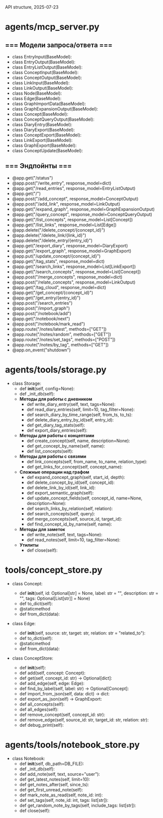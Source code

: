 API structure, 2025-07-23

# agents/mcp_server.py

## === Модели запроса/ответа ===

- class EntryInput(BaseModel):
- class EntryOutput(BaseModel):
- class EntryListOutput(BaseModel):
- class ConceptInput(BaseModel):
- class ConceptOutput(BaseModel):
- class LinkInput(BaseModel):
- class LinkOutput(BaseModel):
- class Node(BaseModel):
- class Edge(BaseModel):
- class GraphImportData(BaseModel):
- class GraphExpansionOutput(BaseModel):
- class Concept(BaseModel):
- class ConceptQueryOutput(BaseModel):
- class DiaryEntry(BaseModel):
- class DiaryExport(BaseModel):
- class ConceptExport(BaseModel):
- class LinkExport(BaseModel):
- class GraphExport(BaseModel):
- class ConceptUpdate(BaseModel):

## === Эндпойнты ===

- @app.get("/status")
- @app.post("/write_entry", response_model=dict)
- @app.get("/read_entries", response_model=EntryListOutput)
- @app.get("/")
- @app.post("/add_concept", response_model=ConceptOutput)
- @app.post("/add_link", response_model=LinkOutput)
- @app.get("/expand_graph", response_model=GraphExpansionOutput)
- @app.get("/query_concept", response_model=ConceptQueryOutput)
- @app.get("/list_concepts", response_model=List[Concept])
- @app.get("/list_links", response_model=List[Edge])
- @app.delete("/delete_concept/{concept_id}")
- @app.delete("/delete_link/{link_id}")
- @app.delete("/delete_entry/{entry_id}")
- @app.get("/export_diary", response_model=DiaryExport)
- @app.get("/export_graph", response_model=GraphExport)
- @app.put("/update_concept/{concept_id}")
- @app.get("/tag_stats", response_model=dict)
- @app.get("/search_links", response_model=List[LinkExport])
- @app.get("/search_concepts", response_model=List[Concept])
- @app.post("/merge_concepts", response_model=dict)
- @app.post("/relate_concepts", response_model=LinkOutput)
- @app.get("/tag_cloud", response_model=dict)
- @app.get("/get_concept/{concept_id}")
- @app.get("/get_entry/{entry_id}")
- @app.post("/search_entries")
- @app.post("/import_graph")
- @app.post("/notebook/add")
- @app.get("/notebook/next")
- @app.post("/notebook/mark_read")
- @app.route("/notes/latest", methods=["GET"])
- @app.route("/notes/random", methods=["GET"])
- @app.route("/notes/set_tags", methods=["POST"])
- @app.route("/notes/by_tag", methods=["GET"])
- @app.on_event("shutdown")

# agents/tools/storage.py

- class Storage:
  - def __init__(self, config=None):
  - def _init_db(self):
  - **Методы для работы с дневником**
    - def write_diary_entry(self, text, tags=None):
    - def read_diary_entries(self, limit=10, tag_filter=None):
    - def search_diary_by_time_range(self, from_ts, to_ts):
    - def delete_diary_entry_by_id(self, entry_id):
    - def get_diary_tag_stats(self):
    - def export_diary_entries(self):
  - **Методы для работы с концептами**
    - def create_concept(self, name, description=None):
    - def get_concept_by_name(self, name):
    - def list_concepts(self):
  - **Методы для работы с связями**
    - def link_concepts(self, from_name, to_name, relation_type):
    - def get_links_for_concept(self, concept_name):
  - **Сложные операции над графом**
    - def expand_concept_graph(self, start_id, depth):
    - def delete_concept_by_id(self, concept_id):
    - def delete_link_by_id(self, link_id):
    - def export_semantic_graph(self):
    - def update_concept_fields(self, concept_id, name=None, description=None):
    - def search_links_by_relation(self, relation):
    - def search_concepts(self, query):
    - def merge_concepts(self, source_id, target_id):
    - def find_concept_id_by_name(self, name):
  - **Методы для заметок**
    - def write_note(self, text, tags=None):
    - def read_notes(self, limit=10, tag_filter=None):
  - **Утилиты**
    - def close(self):

# tools/concept_store.py

- class Concept:
  - def __init__(self, id: Optional[str] = None, label: str = "", description: str = "", tags: Optional[List[str]] = None)
  - def to_dict(self):
  - @staticmethod
  - def from_dict(data):

- class Edge:
  - def __init__(self, source: str, target: str, relation: str = "related_to"):
  - def to_dict(self):
  - @staticmethod
  - def from_dict(data):

- class ConceptStore:
  - def __init__(self):
  - def add(self, concept: Concept):
  - def get(self, concept_id: str) -> Optional[dict]:
  - def add_edge(self, edge: Edge):
  - def find_by_label(self, label: str) -> Optional[Concept]:
  - def import_from_json(self, data: dict) -> dict:
  - def export_as_json(self) -> GraphExport:
  - def all_concepts(self):
  - def all_edges(self):
  - def remove_concept(self, concept_id: str):
  - def remove_edge(self, source_id: str, target_id: str, relation: str):
  - def debug_print(self):

# agents/tools/notebook_store.py

- class Notebook:
  - def __init__(self, db_path=DB_FILE):
  - def _init_db(self):
  - def add_note(self, text, source="user"):
  - def get_latest_notes(self, limit=10):
  - def get_notes_after(self, since_ts):
  - def get_first_unread_note(self):
  - def mark_note_as_read(self, note_id: int):
  - def set_tags(self, note_id: int, tags: list[str]):
  - def get_random_note_by_tags(self, include_tags: list[str]):
  - def close(self):
